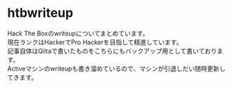 # htbwriteup
Hack The Boxのwriteupについてまとめています。  
現在ランクはHackerでPro Hackerを目指して精進しています。  
記事自体はQiitaで書いたものをこちらにもバックアップ用として書いております。  
Activeマシンのwriteupも書き溜めているので、マシンが引退しだい随時更新してきます。